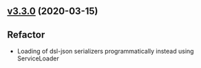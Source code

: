 <a name="v3.3.3"></a>
## [v3.3.0](https://github.com/imrafaelmerino/json-scala-values/releases/tag/v3.3.0) (2020-03-15)

## Refactor
  - Loading of dsl-json serializers programmatically instead using ServiceLoader
